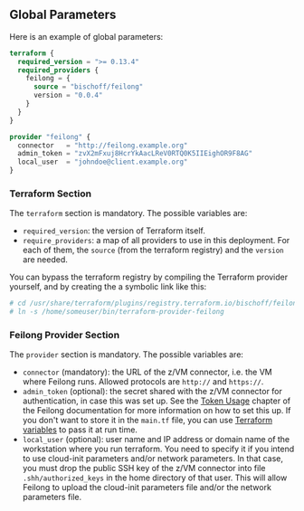 ## Global Parameters

Here is an example of global parameters:

```terraform
terraform {
  required_version = ">= 0.13.4"
  required_providers {
    feilong = {
      source = "bischoff/feilong"
      version = "0.0.4"
    }
  }
}

provider "feilong" {
  connector   = "http://feilong.example.org"
  admin_token = "zvX2mFxuj8HcrYkAacLReV0RTQ0K5IIEighOR9F8AG"
  local_user  = "johndoe@client.example.org"
}
```

### Terraform Section

The `terraform` section is mandatory. The possible variables are:

 * `required_version`: the version of Terraform itself.
 * `require_providers`: a map of all providers to use in this deployment. For each of them, the `source` (from the terraform registry) and the `version` are needed.

You can bypass the terraform registry by compiling the Terraform provider yourself, and by creating the a symbolic link like this:

```bash
# cd /usr/share/terraform/plugins/registry.terraform.io/bischoff/feilong/0.0.4/linux_amd64/
# ln -s /home/someuser/bin/terraform-provider-feilong
```


### Feilong Provider Section

The `provider` section is mandatory. The possible variables are:

 * `connector` (mandatory): the URL of the z/VM connector, i.e. the VM where Feilong runs. Allowed protocols are `http://` and `https://`.
 * `admin_token` (optional): the secret shared with the z/VM connector for authentication, in case this was set up. See the [Token Usage](https://cloudlib4zvm.readthedocs.io/en/latest/setuphttpd.html#token-usage) chapter of the Feilong documentation for more information on how to set this up. If you don't want to store it in the `main.tf` file, you can use [Terraform variables](https://developer.hashicorp.com/terraform/language/values/variables) to pass it at run time.
 * `local_user` (optional): user name and IP address or domain name of the workstation where you run terraform. You need to specify it if you intend to use cloud-init parameters and/or network parameters. In that case, you must drop the public SSH key of the z/VM connector into file `.shh/authorized_keys` in the home directory of that user. This will allow Feilong to upload the cloud-init parameters file and/or the network parameters file.
